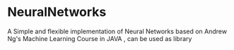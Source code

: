 # NeuralNetworks
A Simple and flexible implementation of Neural Networks based on Andrew Ng's Machine Learning Course in JAVA , can be used as library
